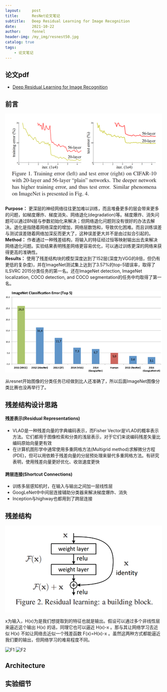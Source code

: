 ```yaml
---
layout:     post
title:      ResNet论文笔记
subtitle:   Deep Residual Learning for Image Recognition
date:       2021-10-22
author:     fennel
header-img: /my_img/resnest50.jpg
catalog: true
tags:
    - 论文笔记
---
```


## 论文pdf

- [Deep Residual Learning for Image Recognition](/paper/resnet.pdf)

## 前言

![resnetf1](/my_img/resnetf1.png)

**Purpose：** 更深层的神经网络往往更加难以训练，而且堆叠更多的层会带来更多的问题，如梯度爆炸、梯度消失、网络退化(degradation)等。梯度爆炸、消失问题可以通过BN层与参数初始化来解决；但网络退化问题则没有很好的办法去解决。退化是指随着网络深度的增加，网络层数饱和，导致优化困难。而且训练误差与测试误差随着网络加深反而更大了，这种误差更大并不是由过拟合引起的。 <br>
**Method：** 作者通过一种残差结构，将输入的特征经过恒等映射输出出去来解决网络退化问题。实验结果表明残差网络更容易优化，可以通过训练更深的网络来获得更高的准确性。 <br>
**Results：** 使用了残差结构块的模型深度达到了152层(深度为VGG的8倍，但仍有更低的复杂度)，并在ImageNet测试集上达到了3.57%的top-5错误率，取得了ILSVRC 2015分类任务的第一名。还在ImageNet detection, ImageNet localization, COCO detection, and COCO segmentation的任务中均取得了第一名。<br>

![ImageNet图像识别挑战赛](/my_img/imagenet.png)

从resnet开始图像的分类任务已经做到比人还准确了，所以后面ImageNet图像分类比赛也没再举行了。

## 残差结构设计思路

#### 残差表示(Residual Representations)

- VLAD是一种残差向量的字典编码表示，而Fisher Vector是VLAD的概率表示方法。它们都用于图像检索和分类的浅层表示，对于它们来说编码残差矢量比编码原始向量更有效
- 在计算机图形学中通常使用多重网格方法(Multigrid method)求解微分方程(PDE)，但可以用依赖于残差向量的分层预处理来替代多重网格方法。有研究表明，使用残差向量更好优化、收敛速度更快

#### 跨层连接(Shortcut Connections)

- 训练多层感知机时，在输入与输出之间加一层线性层
- GoogLeNet中中间层连接辅助分类器来解决梯度爆炸、消失
- Inception与highway也都用到了跨层连接

## 残差结构

![resnetf2](/my_img/resnetf2.png)

x为输入，H(x)为是我们想提取到的特征也就是输出。假设可以通过多个非线性层来逼近这个输出 H(x) 的话，同理它也可以逼近 H(x)-x 。那与其让网络学习去近似 H(x) 不如让网络去近似一个残差函数 F(x)=H(x)-x 。虽然这两种方式都能逼近我们要的输出，但网络学习的难易程度不同。<br>

![F1](https://latex.codecogs.com/svg.image?y=F(x,\left\{W_i&space;\right\})&plus;x)
![F2](https://latex.codecogs.com/svg.image?y=F(x,\left\{W_i&space;\right\})&plus;W_sx)

## Architecture

## 实验细节
